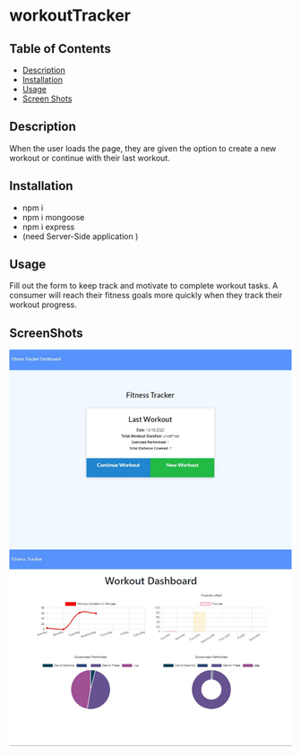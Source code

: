 # workoutTracker

## Table of Contents

- [Description](#Description)
- [Installation](#Installation)
- [Usage](#Usage)
- [Screen Shots](#ScreenShots)

## Description

When the user loads the page, they are given the option to create a new workout or continue with their last workout.

## Installation

- npm i
- npm i mongoose
- npm i express
- (need Server-Side application )

## Usage

Fill out the form to keep track and motivate to complete workout tasks. A consumer will reach their fitness goals more quickly when they track their workout progress.

## ScreenShots

![workout-input](https://github.com/DarkDave1185/workoutTracker/blob/master/public/images/screenshot.JPG)
![workout-dashboard](https://github.com/DarkDave1185/workoutTracker/blob/master/public/images/screenshot2.JPG)
